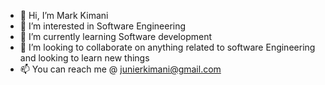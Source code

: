 - 👋 Hi, I’m Mark Kimani
- 👀 I’m interested in Software Engineering 
- 🌱 I’m currently learning Software development 
- 💞️ I’m looking to collaborate on anything related to software  Engineering and looking to learn new things 
- 📫 You can reach me @ junierkimani@gmail.com

<!---
JunierKimani/JunierKimani is a ✨ special ✨ repository because its `README.md` (this file) appears on your GitHub profile.
You can click the Preview link to take a look at your changes.
--->

